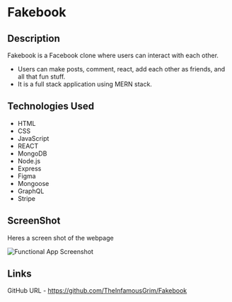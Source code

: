 # Fakebook

## Description

Fakebook is a Facebook clone where users can interact with each other.
 - Users can make posts, comment, react, add each other as friends, and all that fun stuff.
 - It is a full stack application using MERN stack.


## Technologies Used

- HTML
- CSS
- JavaScript
- REACT
- MongoDB
- Node.js
- Express
- Figma
- Mongoose
- GraphQL
- Stripe

## ScreenShot

Heres a screen shot of the webpage

![Functional App Screenshot]()

## Links

GitHub URL - https://github.com/TheInfamousGrim/Fakebook